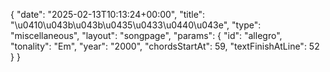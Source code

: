 {
    "date": "2025-02-13T10:13:24+00:00",
    "title": "\u0410\u043b\u043b\u0435\u0433\u0440\u043e",
    "type": "miscellaneous",
    "layout": "songpage",
    "params": {
        "id": "allegro",
        "tonality": "Em",
        "year": "2000",
        "chordsStartAt": 59,
        "textFinishAtLine": 52
    }
}